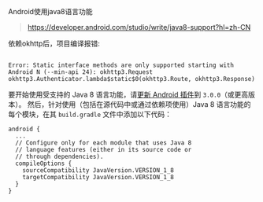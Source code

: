 Android使用java8语言功能

> https://developer.android.com/studio/write/java8-support?hl=zh-CN

依赖okhttp后，项目编译报错:

```

Error: Static interface methods are only supported starting with Android N (--min-api 24): okhttp3.Request okhttp3.Authenticator.lambda$static$0(okhttp3.Route, okhttp3.Response)
```

要开始使用受支持的 Java 8 语言功能，请[更新 Android 插件](https://developer.android.com/studio/releases/gradle-plugin.html?hl=zh-CN#updating-plugin)到 `3.0.0`（或更高版本）。 然后，针对使用（包括在源代码中或通过依赖项使用）Java 8 语言功能的每个模块，在其 `build.gradle` 文件中添加以下代码：

```
android {
  ...
  // Configure only for each module that uses Java 8
  // language features (either in its source code or
  // through dependencies).
  compileOptions {
    sourceCompatibility JavaVersion.VERSION_1_8
    targetCompatibility JavaVersion.VERSION_1_8
  }
}
```



